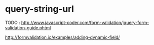 # query-string-url

TODO : 
http://www.javascript-coder.com/form-validation/jquery-form-validation-guide.phtml

http://formvalidation.io/examples/adding-dynamic-field/
